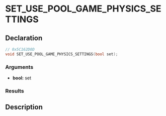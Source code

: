 # SET_USE_POOL_GAME_PHYSICS_SETTINGS

## Declaration
```cpp
// 0x5C162D0D
void SET_USE_POOL_GAME_PHYSICS_SETTINGS(bool set);
```

### Arguments
- **bool:** set

### Results

## Description
